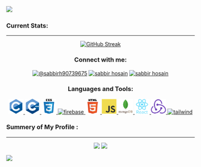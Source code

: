 <img  src="https://i.ibb.co/ZfBhwkT/Untitled-design.png"/>
<h3   align="left "> Current Stats:</h3>
<hr>


<div align="center " >
<a   align="center " href="https://git.io/streak-stats"><img src="https://github-readme-streak-stats.herokuapp.com?user=sabbir7707&theme=merko" alt="GitHub Streak" /></a>

</div>

<h3  align="center "> Connect with me:</h3>


<p align="center">
<a href="https://twitter.com/@sabbirh90739675" target="blank"><img align="center" src="https://raw.githubusercontent.com/rahuldkjain/github-profile-readme-generator/master/src/images/icons/Social/twitter.svg" alt="@sabbirh90739675" height="30" width="40" /></a>
<a href="https://linkedin.com/in/sabbir hosain" target="blank"><img align="center" src="https://raw.githubusercontent.com/rahuldkjain/github-profile-readme-generator/master/src/images/icons/Social/linked-in-alt.svg" alt="sabbir hosain" height="30" width="40" /></a>
<a href="https://fb.com/sabbir hosain" target="blank"><img align="center" src="https://raw.githubusercontent.com/rahuldkjain/github-profile-readme-generator/master/src/images/icons/Social/facebook.svg" alt="sabbir hosain" height="30" width="40" /></a>
</p>

<h3 align="center">Languages and Tools:</h3>
<p align="center"> <a href="https://www.cprogramming.com/" target="_blank" rel="noreferrer"> <img src="https://raw.githubusercontent.com/devicons/devicon/master/icons/c/c-original.svg" alt="c" width="40" height="40"/> </a> <a href="https://www.w3schools.com/cpp/" target="_blank" rel="noreferrer"> <img src="https://raw.githubusercontent.com/devicons/devicon/master/icons/cplusplus/cplusplus-original.svg" alt="cplusplus" width="40" height="40"/> </a> <a href="https://www.w3schools.com/css/" target="_blank" rel="noreferrer"> <img src="https://raw.githubusercontent.com/devicons/devicon/master/icons/css3/css3-original-wordmark.svg" alt="css3" width="40" height="40"/> </a> <a href="https://firebase.google.com/" target="_blank" rel="noreferrer"> <img src="https://www.vectorlogo.zone/logos/firebase/firebase-icon.svg" alt="firebase" width="40" height="40"/> </a> <a href="https://www.w3.org/html/" target="_blank" rel="noreferrer"> <img src="https://raw.githubusercontent.com/devicons/devicon/master/icons/html5/html5-original-wordmark.svg" alt="html5" width="40" height="40"/> </a> <a href="https://developer.mozilla.org/en-US/docs/Web/JavaScript" target="_blank" rel="noreferrer"> <img src="https://raw.githubusercontent.com/devicons/devicon/master/icons/javascript/javascript-original.svg" alt="javascript" width="40" height="40"/> </a> <a href="https://www.mongodb.com/" target="_blank" rel="noreferrer"> <img src="https://raw.githubusercontent.com/devicons/devicon/master/icons/mongodb/mongodb-original-wordmark.svg" alt="mongodb" width="40" height="40"/> </a> <a href="https://reactjs.org/" target="_blank" rel="noreferrer"> <img src="https://raw.githubusercontent.com/devicons/devicon/master/icons/react/react-original-wordmark.svg" alt="react" width="40" height="40"/> </a> <a href="https://redux.js.org" target="_blank" rel="noreferrer"> <img src="https://raw.githubusercontent.com/devicons/devicon/master/icons/redux/redux-original.svg" alt="redux" width="40" height="40"/> </a> <a href="https://tailwindcss.com/" target="_blank" rel="noreferrer"> <img src="https://www.vectorlogo.zone/logos/tailwindcss/tailwindcss-icon.svg" alt="tailwind" width="40" height="40"/> </a> </p>

<h3   align="left "> Summery of My Profile :</h3>
<hr>
<div align="center">

![](http://github-profile-summary-cards.vercel.app/api/cards/profile-details?username=sabbir7707&theme=blue_green)
![](http://github-profile-summary-cards.vercel.app/api/cards/productive-time?username=sabbir7707&theme=blue_green&utcOffset=8)

</div>
<div  align="left"  >

![](http://github-profile-summary-cards.vercel.app/api/cards/productive-time?username=sabbir7707&theme=blue_green&utcOffset=8)

</div>
